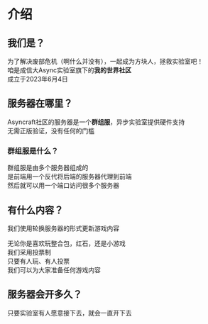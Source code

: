 # 介绍

## 我们是？

为了解决废部危机（啊什么并没有），一起成为方块人，拯救实验室吧！  
咱是成信大Async实验室旗下的**我的世界社区**  
成立于2023年6月4日

## 服务器在哪里？

Asyncraft社区的服务器是一个**群组服**，异步实验室提供硬件支持  
无需正版验证，没有任何的门槛

### 群组服是什么？

群组服是由多个服务器组成的  
是前端用一个反代将后端的服务器代理到前端  
然后就可以用一个端口访问很多个服务器

## 有什么内容？

我们使用轮换服务器的形式更新游戏内容

无论你是喜欢玩整合包，红石，还是小游戏  
我们采用投票制  
只要有人玩、有人投票  
我们可以为大家准备任何游戏内容

## 服务器会开多久？

只要实验室有人愿意接下去，就会一直开下去
